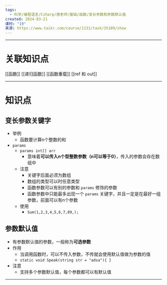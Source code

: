 ```yaml
---
tags:
  - 科学/编程语言/Csharp/唐老师/基础/函数/变长参数和参数默认值
created: 2024-03-21
课时: "19"
来源: https://www.taikr.com/course/1131/task/35109/show
---
```


---
# 关联知识点

[[函数]] [[递归函数]]  [[函数重载]] [[ref 和 out]]

---
# 知识点

## 变长参数关键字

- 举例
	- 函数要计算n个整数的和
- `params`
	- `params int[] arr`
		- 意味着**可以传入n个型整数参数（n可以等于0）**，传入的参数会存在数组中
	- 注意
		- 关键字后面必须为数组
		- 数组的类型可以时任意类型
		- 函数参数可以有别的参数和 `params` 修饰的参数
		- 函数参数中只能最多出现一个 `params` 关键字，并且一定是在最好一组参数，前面可以有n个参数
	- 使用
		- `Sum(1,2,3,4,5,6,7,89,);`
## 参数默认值

- 有参数默认值的参数，一般称为**可选参数**
- 作用
	- 当调用函数时，可以不传入参数，不传就会使用默认值做为参数的值
	- `static void Speak(string str = "adsa"){ }`
- 注意
	- 支持多个参数默认值，每个参数都可以有默认值

---
